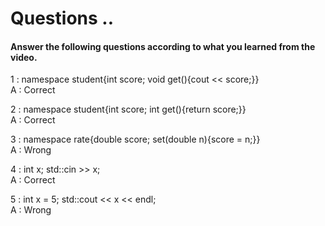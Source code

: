 # Questions ..

#### Answer the following questions according to what you learned from the video.

1 : namespace student{int score; void get(){cout << score;}}  
A : Correct

2 : namespace student{int score; int get(){return score;}}  
A : Correct

3 : namespace rate{double score; set(double n){score = n;}}  
A : Wrong

4 : int x; std::cin >> x;  
A : Correct

5 : int x = 5; std::cout << x << endl;  
A : Wrong
